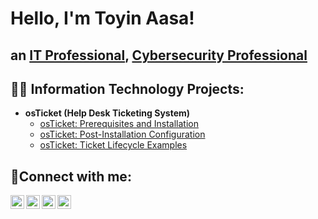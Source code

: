 <h1>Hello, I'm Toyin Aasa!
 <h2> an <a href="https://linkedin.com/in/toyin-aasa-687351178">IT Professional</a>, <a href="https://linkedin.com/in/toyin-aasa-687351178">Cybersecurity Professional</a></h1> 

<h2>👨‍💻 Information Technology Projects:</h2>

- <b>osTicket (Help Desk Ticketing System)</b>
  - [osTicket: Prerequisites and Installation](https://github.com/aasatoyin/osticket-prereqs)
  - [osTicket: Post-Installation Configuration](https://github.com/aasatoyin/post-install-config)
  - [osTicket: Ticket Lifecycle Examples](https://github.com/aasatoyin/ticket-lifecycle)


<h2>🤳Connect with me:</h2>

[<img align="left" alt="Aasatoyin | Twitter" width="22px" src="https://cdn.jsdelivr.net/npm/simple-icons@v3/icons/twitter.svg" />][twitter]
[<img align="left" alt="toyin-aasa-687351178 | LinkedIn" width="22px" src="https://cdn.jsdelivr.net/npm/simple-icons@v3/icons/linkedin.svg" />][linkedin]
[<img align="left" alt="aasa.adeola | Instagram" width="22px" src="https://cdn.jsdelivr.net/npm/simple-icons@v3/icons/instagram.svg" />][instagram]
[<img align="left" alt="aasa.adeola | facebook" width="22px" src="https://cdn.jsdelivr.net/npm/simple-icons@v3/icons/facebook.svg" />][facebook]

[twitter]: https://twitter.com/Aasatoyin
[instagram]: https://www.instagram.com/aasa.adeola
[linkedin]: https://linkedin.com/in/toyin-aasa-687351178
[facebook]: https://www.facebook.com/aasa.adeola
